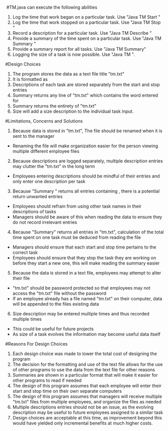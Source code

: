 ﻿﻿﻿#TM.java can execute the following abilities   1.  Log the time that work began on a particular task. Use "Java TM Start <task name>"  2. Log the time that work stopped on a particular task.  Use "Java TM Stop <task name>"  3. Record a description for a particular task.  Use "Java TM Describe <task name>"  4. Provide a summary of the time spent on a particular task.  Use "Java TM Summary <task name>"  5. Provide a  summary report for all tasks.  Use "Java TM Summary"  6. Logging the size of a task is now possible. Use "Java TM <task name>". #Design Choices 1. The program stores the data as a text file title "tm.txt"2. It is formatted as <Date> <Time> <task> 3. Descriptions of each task are stored separately from the start and stop entries4. Summary <task> returns any line of "tm.txt" which contains the word entered for <task>5. Summary returns the entirety of "tm.txt"  6. Size <task> will add a size description to the individual task input. #Limitations, Concerns and Solutions1. Because data is stored in "tm.txt", The file should be renamed when it is sent to the manager * Renaming the file will make organization easier for the person viewing multiple different employee files2. Because descriptions are logged separately, multiple description entries may clutter the "tm.txt" in the long term * Employees entering descriptions should be mindful of their entries and only enter one description per task 3. Because "Summary <task name>" returns all entries containing <task name>, there is a potential return unwanted entries  * Employees should refrain from using other task names in their descriptions of tasks * Managers should be aware of this when reading the data to ensure they do not record irrelevant entries 4. Because "Summary" returns all entries in "tm.txt", calculation of the total time spent on one task must be deduced from reading the file  * Managers should ensure that each start and stop time pertains to the correct task  * Employees should ensure that they stop the task they are working on before they start a new one, this will make reading the summary easier 5. Because the data is stored in a text file, employees may attempt to alter their file  * "tm.txt" should be password protected  so that employees may not access the "tm.txt" file without the password  * If an employee already has a file named "tm.txt" on their computer, data will be appended to the files existing data6. Size description may be entered multiple times and thus recorded multiple times * This could be useful for future projects * As size of a task evolves the information may become useful data itself #Reasons For Design Choices  1. Each design choice was made to lower the total cost of designing the program  2. The decision for the formatting and use of the text file allows for the use of other programs to use the data from the text file for other reasons  3. Summaries are shown in a particular format that will make it easier for other programs to read if needed  4. The design of this program assumes that each employee will enter their start and stop time on their own separate computers  5. The design of this program assumes that managers will receive multiple "tm.txt" files from multiple employees, and organize the files as needed 6. Multiple descriptions entries should not be an issue, as the evolving description may be useful to future employees assigned to a similar task  7. Design choices are acceptable at this time, as improvement beyond this would have yielded only incremental benefits at much higher costs.